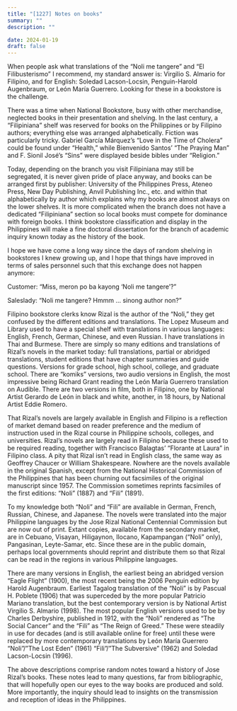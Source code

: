 ```yaml
---
title: "[1227] Notes on books"
summary: ""
description: ""

date: 2024-01-19
draft: false
---
```


When people ask what translations of the “Noli me tangere” and “El Filibusterismo” I recommend, my standard answer is: Virgilio S. Almario for Filipino, and for English: Soledad Lacson-Locsin, Penguin-Harold Augenbraum, or León María Guerrero. Looking for these in a bookstore is the challenge.

There was a time when National Bookstore, busy with other merchandise, neglected books in their presentation and shelving. In the last century, a “Filipiniana” shelf was reserved for books on the Philippines or by Filipino authors; everything else was arranged alphabetically. Fiction was particularly tricky. Gabriel García Márquez’s “Love in the Time of Cholera” could be found under “Health,” while Bienvenido Santos’ “The Praying Man” and F. Sionil José’s “Sins” were displayed beside bibles under “Religion.”

Today, depending on the branch you visit Filipiniana may still be segregated, it is never given pride of place anyway, and books can be arranged first by publisher: University of the Philippines Press, Ateneo Press, New Day Publishing, Anvil Publishing Inc., etc. and within that alphabetically by author which explains why my books are almost always on the lower shelves. It is more complicated when the branch does not have a dedicated “Filipiniana” section so local books must compete for dominance with foreign books. I think bookstore classification and display in the Philippines will make a fine doctoral dissertation for the branch of academic inquiry known today as the history of the book.

I hope we have come a long way since the days of random shelving in bookstores I knew growing up, and I hope that things have improved in terms of sales personnel such that this exchange does not happen anymore:

Customer: “Miss, meron po ba kayong ‘Noli me tangere’?”

Saleslady: “Noli me tangere? Hmmm … sinong author non?”

Filipino bookstore clerks know Rizal is the author of the “Noli,” they get confused by the different editions and translations. The Lopez Museum and Library used to have a special shelf with translations in various languages: English, French, German, Chinese, and even Russian. I have translations in Thai and Burmese. There are simply so many editions and translations of Rizal’s novels in the market today: full translations, partial or abridged translations, student editions that have chapter summaries and guide questions. Versions for grade school, high school, college, and graduate school. There are “komiks” versions, two audio versions in English, the most impressive being Richard Grant reading the León María Guerrero translation on Audible. There are two versions in film, both in Filipino, one by National Artist Gerardo de León in black and white, another, in 18 hours, by National Artist Eddie Romero.

That Rizal’s novels are largely available in English and Filipino is a reflection of market demand based on reader preference and the medium of instruction used in the Rizal course in Philippine schools, colleges, and universities. Rizal’s novels are largely read in Filipino because these used to be required reading, together with Francisco Balagtas’ “Florante at Laura” in Filipino class. A pity that Rizal isn’t read in English class, the same way as Geoffrey Chaucer or William Shakespeare. Nowhere are the novels available in the original Spanish, except from the National Historical Commission of the Philippines that has been churning out facsimiles of the original manuscript since 1957. The Commission sometimes reprints facsimiles of the first editions: “Noli” (1887) and “Fili” (1891).

To my knowledge both “Noli” and “Fili” are available in German, French, Russian, Chinese, and Japanese. The novels were translated into the major Philippine languages by the Jose Rizal National Centennial Commission but are now out of print. Extant copies, available from the secondary market, are in Cebuano, Visayan, Hiligaynon, Ilocano, Kapampangan (“Noli” only), Pangasinan, Leyte-Samar, etc. Since these are in the public domain, perhaps local governments should reprint and distribute them so that Rizal can be read in the regions in various Philippine languages.

There are many versions in English, the earliest being an abridged version “Eagle Flight” (1900), the most recent being the 2006 Penguin edition by Harold Augenbraum. Earliest Tagalog translation of the “Noli” is by Pascual H. Poblete (1906) that was superceded by the more popular Patricio Mariano translation, but the best contemporary version is by National Artist Virgilio S. Almario (1998). The most popular English versions used to be by Charles Derbyshire, published in 1912, with the “Noli” rendered as “The Social Cancer” and the “Fili” as “The Reign of Greed.” These were steadily in use for decades (and is still available online for free) until these were replaced by more contemporary translations by León María Guerrero “Noli”/”The Lost Eden” (1961) “Fili”/”The Subversive” (1962) and Soledad Lacson-Locsin (1996).

The above descriptions comprise random notes toward a history of Jose Rizal’s books. These notes lead to many questions, far from bibliographic, that will hopefully open our eyes to the way books are produced and sold. More importantly, the inquiry should lead to insights on the transmission and reception of ideas in the Philippines.
